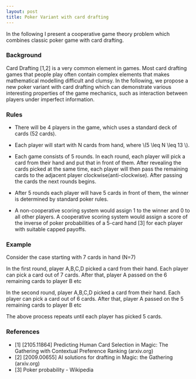 ```yaml
---
layout: post
title: Poker Variant with card drafting  
---
```


In the following I present a cooperative game theory problem which combines classic poker game with card drafting. 

### Background

Card Drafting [1,2] is a very common element in games. Most card drafting games that people play often contain complex elements that makes mathematical modelling difficult and clumsy. In the following, we propose a new poker variant with card drafting which can demonstrate various interesting properties of the game mechanics, such as interaction between players under imperfect information.

 

### Rules

- There will be 4 players in the game, which uses a standard deck of cards (52 cards).  

- Each player will start with N cards from hand, where \\(5 \leq N \leq 13 \\).  

- Each game consists of 5 rounds. In each round, each player will pick a card from their hand and put that in front of them. After revealing the cards picked at the same time, each player will then pass the remaining cards to the adjacent player clockwise(anti-clockwise). After passing the cards the next rounds begins.  

- After 5 rounds each player will have 5 cards in front of them, the winner is determined by standard poker rules.   

- A non-cooperative scoring system would assign 1 to the winner and 0 to all other players. A cooperative scoring system would assign a score of the inverse of poker probabilities of a 5-card hand [3] for each player with suitable capped payoffs. 

 

### Example

Consider the case starting with 7 cards in hand (N=7)  

In the first round, player A,B,C,D picked a card from their hand. Each player can pick a card out of 7 cards. After that, player A passed on the 6 remaining cards to player B etc  

In the second round, player A,B,C,D picked a card from their hand. Each player can pick a card out of 6 cards. After that, player A passed on the 5 remaining cards to player B etc 

The above process repeats until each player has picked 5 cards.  


### References 

- [1] [2105.11864] Predicting Human Card Selection in Magic: The Gathering with Contextual Preference Ranking (arxiv.org)  
- [2] [2009.00655] AI solutions for drafting in Magic: the Gathering (arxiv.org) 
- [3] Poker probability - Wikipedia

